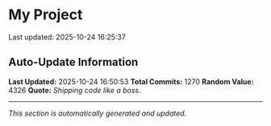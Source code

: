 # My Project


Last updated: 2025-10-24 16:25:37





























































































































































































































































































































































































































































































































































































































































































































































































































































































































































































































































































































































































































































































































































































































































































































































































































































































































## Auto-Update Information

**Last Updated:** 2025-10-24 16:50:53
**Total Commits:** 1270
**Random Value:** 4326
**Quote:** _Shipping code like a boss._

---
_This section is automatically generated and updated._